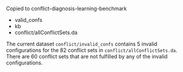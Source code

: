 Copied to conflict-diagnosis-learning-benchmark

- valid_confs
- kb
- conflict/allConflictSets.da

The current dataset `conflict/invalid_confs` contains 5 invalid configurations for the 82 conflict sets in
`conflict/allConflictSets.da`. There are 60 conflict sets that are not fulfilled by any of the invalid configurations.